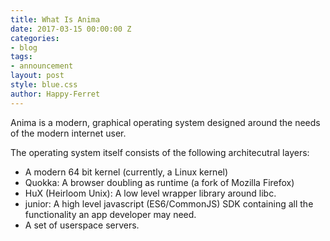 ```yaml
---
title: What Is Anima
date: 2017-03-15 00:00:00 Z
categories:
- blog
tags:
- announcement
layout: post
style: blue.css
author: Happy-Ferret
---
```


Anima is a modern, graphical operating system designed around the needs of the modern internet user.

The operating system itself consists of the following architecutral layers:

* A modern 64 bit kernel (currently, a Linux kernel)
* Quokka: A browser doubling as runtime (a fork of Mozilla Firefox)
* HuX (Heirloom Unix): A low level wrapper library around libc.
* junior: A high level javascript (ES6/CommonJS) SDK containing all the functionality an app developer may need.
* A set of userspace servers.
